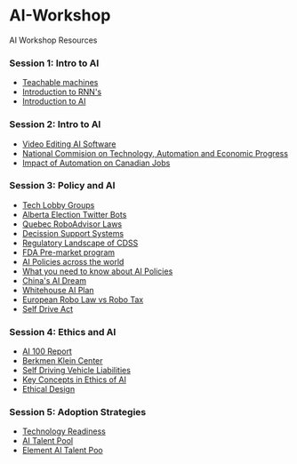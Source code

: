 # AI-Workshop
AI Workshop Resources


### Session 1: Intro to AI

* [Teachable machines](https://teachablemachine.withgoogle.com/)
* [Introduction to RNN's](https://medium.com/explore-artificial-intelligence/an-introduction-to-recurrent-neural-networks-72c97bf0912
)
* [Introduction to AI](https://docs.google.com/presentation/d/1kSuQyW5DTnkVaZEjGYCkfOxvzCqGEFzWBy4e9Uedd9k/preview?imm_mid=0f9b7e&cmp=em-data-na-na-newsltr_20171213&slide=id.g1e301fae90_1_583
)




### Session 2: Intro to AI

* [Video Editing AI Software](https://news.stanford.edu/2019/06/05/edit-video-editing-text/)
* [National Commision on Technology, Automation and Economic Progress](https://files.eric.ed.gov/fulltext/ED023803.pdf)
* [Impact of Automation on Canadian Jobs](https://brookfieldinstitute.ca/report/the-talented-mr-robot/)


### Session 3: Policy and AI

* [Tech Lobby Groups](https://gizmodo.com/powerful-lobby-group-wants-to-keep-ai-unregulated-1819842165)
* [Alberta Election Twitter Bots](https://globalnews.ca/news/5170015/alberta-election-twitter-bots/)
* [Quebec RoboAdvisor Laws](https://lautorite.qc.ca/en/professionals/regulations-and-obligations/distribution-of-financial-products-and-services/regulations/#c37393
)
* [Decission Support Systems](https://www.intechopen.com/books/efficient-decision-support-systems-practice-and-challenges-in-biomedical-related-domain/impacts-and-risks-of-adopting-clinical-decision-support-systems
)
* [Regulatory Landscape of CDSS](https://anesthesiology.pubs.asahq.org/article.aspx?articleid=2669863)
* [FDA Pre-market program](https://www.raps.org/news-and-articles/news-articles/2019/1/fda-speeds-up-artificial-intelligence-approvals-r
)
* [AI Policies across the world](https://futureoflife.org/ai-policy/)
* [What you need to know about AI Policies](https://medium.com/politics-ai/ai-policy-101-what-you-need-to-know-about-ai-policy-163a2bd68d65
)
* [China's AI Dream](https://www.fhi.ox.ac.uk/wp-content/uploads/Deciphering_Chinas_AI-Dream.pdf)
* [Whitehouse AI Plan](https://www.whitehouse.gov/ai)
* [European Robo Law vs Robo Tax](https://www.reuters.com/article/us-europe-robots-lawmaking/european-parliament-calls-for-robot-law-rejects-robot-tax-idUSKBN15V2KM)
* [Self Drive Act](https://www.congress.gov/bill/115th-congress/house-bill/3388)

### Session 4: Ethics and AI
* [AI 100 Report](https://ai100.stanford.edu/sites/g/files/sbiybj9861/f/ai100report10032016fnl_singles.pdf)
* [Berkmen Klein Center](https://cyber.harvard.edu/topics/ethics-and-governance-ai)
* [Self Driving Vehicle Liabilities](https://en.wikipedia.org/wiki/Self-driving_car_liability#Policy_considerations_(US))
* [Key Concepts in Ethics of AI](https://arxiv.org/ftp/arxiv/papers/1809/1809.07027.pdf)
* [Ethical Design](https://ieeexplore.ieee.org/abstract/document/7924235)

### Session 5: Adoption Strategies
* [Technology Readiness](https://www.slideshare.net/lersmethasakul/technology-readiness)
* [AI Talent Pool](https://jfgagne.ai/talent-2019/#easy-footnote-19-985)
* [Element AI Talent Poo](https://medium.com/element-ai/)


